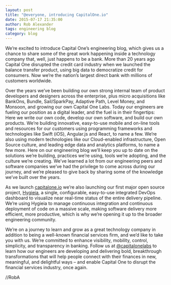 ```yaml
---
layout: post
title: "@everyone, introducing CapitalOne.io"
date: 2015-07-17 21:35:00
author: Rob Alexander
tags: engineering blog
category: blog
---
```

We’re excited to introduce Capital One’s engineering blog, which gives us a chance to share some of the great work happening inside a technology company that, well, just happens to be a bank. More than 20 years ago Capital One disrupted the credit card industry when we launched the balance transfer product, using big data to democratize credit for consumers. Now we’re the nation’s largest direct bank with millions of customers worldwide.

Over the years we’ve been building our own strong internal team of product developers and designers across the enterprise, plus micro acquisitions like BankOns, Bundle, Sail/SparkPay, Adaptive Path, Level Money, and Monsoon, and growing our own Capital One Labs. Today our engineers are fueling our position as a digital leader, and the fuel is in their fingertips: Here we write our own code, develop our own software, and build our own products. We’re building innovative, easy-to-use mobile and on-line tools and resources for our customers using programming frameworks and technologies like Swift (iOS), Angular.js and React, to name a few. We’re also using modern technologies like our Cloud-enabled infrastructure, Open Source culture, and leading edge data and analytics platforms, to name a few more. Here on our engineering blog we’ll keep you up to date on the solutions we’re building, practices we’re using, tools we’re adopting, and the culture we’re creating. We’ve learned a lot from our engineering peers and software companies we’ve had the privilege to come across during our journey, and we’re pleased to give back by sharing some of the knowledge we’ve built over the years.

As we launch [capitalone.io](http://capitalone.io ) we’re also launching our first major open source project, [Hygieia](https://github.com/capitalone/Hygieia), a single, configurable, easy-to-use integrated DevOps dashboard to visualize near real-time status of the entire delivery pipeline. We’re using Hygieia to manage continuous integration and continuous deployment of code on a massive scale, making software delivery more efficient, more productive, which is why we’re opening it up to the broader engineering community.

We’re on a journey to learn and grow as a great technology company in addition to being a well-known financial services firm, and we’d like to take you with us. We’re committed to enhance visibility, mobility, control, simplicity, and transparency in banking. Follow us at [@capitalonelabs](https://twitter.com/capitalonelabs) to learn how our engineers are developing and delivering bold, breakthrough transformations that will help people connect with their finances in new, meaningful, and delightful ways – and enable Capital One to disrupt the financial services industry, once again.

//RobA
